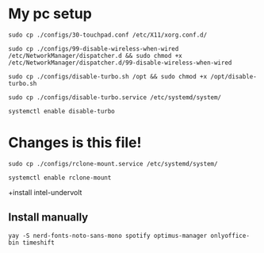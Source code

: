 # My pc setup

`sudo cp ./configs/30-touchpad.conf /etc/X11/xorg.conf.d/`

`sudo cp ./configs/99-disable-wireless-when-wired /etc/NetworkManager/dispatcher.d && sudo chmod +x /etc/NetworkManager/dispatcher.d/99-disable-wireless-when-wired`

`sudo cp ./configs/disable-turbo.sh /opt && sudo chmod +x /opt/disable-turbo.sh`

`sudo cp ./configs/disable-turbo.service /etc/systemd/system/`

`systemctl enable disable-turbo`

# Changes is this file!
`sudo cp ./configs/rclone-mount.service /etc/systemd/system/`

`systemctl enable rclone-mount`

+install intel-undervolt

## Install manually

`yay -S nerd-fonts-noto-sans-mono spotify optimus-manager onlyoffice-bin timeshift`
